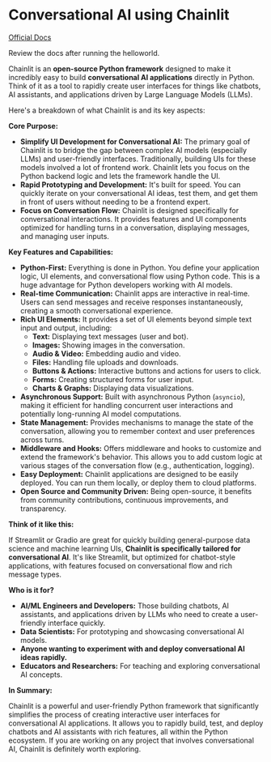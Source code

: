# Conversational AI using Chainlit

[Official Docs](https://docs.chainlit.io/get-started/overview)

Review the docs after running the helloworld.

Chainlit is an **open-source Python framework** designed to make it incredibly easy to build **conversational AI applications** directly in Python. Think of it as a tool to rapidly create user interfaces for things like chatbots, AI assistants, and applications driven by Large Language Models (LLMs).


Here's a breakdown of what Chainlit is and its key aspects:

**Core Purpose:**

* **Simplify UI Development for Conversational AI:**  The primary goal of Chainlit is to bridge the gap between complex AI models (especially LLMs) and user-friendly interfaces.  Traditionally, building UIs for these models involved a lot of frontend work. Chainlit lets you focus on the Python backend logic and lets the framework handle the UI.
* **Rapid Prototyping and Development:**  It's built for speed. You can quickly iterate on your conversational AI ideas, test them, and get them in front of users without needing to be a frontend expert.
* **Focus on Conversation Flow:** Chainlit is designed specifically for conversational interactions. It provides features and UI components optimized for handling turns in a conversation, displaying messages, and managing user inputs.

**Key Features and Capabilities:**

* **Python-First:**  Everything is done in Python. You define your application logic, UI elements, and conversational flow using Python code. This is a huge advantage for Python developers working with AI models.
* **Real-time Communication:**  Chainlit apps are interactive in real-time. Users can send messages and receive responses instantaneously, creating a smooth conversational experience.
* **Rich UI Elements:**  It provides a set of UI elements beyond simple text input and output, including:
    * **Text:** Displaying text messages (user and bot).
    * **Images:** Showing images in the conversation.
    * **Audio & Video:**  Embedding audio and video.
    * **Files:**  Handling file uploads and downloads.
    * **Buttons & Actions:**  Interactive buttons and actions for users to click.
    * **Forms:**  Creating structured forms for user input.
    * **Charts & Graphs:** Displaying data visualizations.
* **Asynchronous Support:** Built with asynchronous Python (`asyncio`), making it efficient for handling concurrent user interactions and potentially long-running AI model computations.
* **State Management:**  Provides mechanisms to manage the state of the conversation, allowing you to remember context and user preferences across turns.
* **Middleware and Hooks:** Offers middleware and hooks to customize and extend the framework's behavior. This allows you to add custom logic at various stages of the conversation flow (e.g., authentication, logging).
* **Easy Deployment:**  Chainlit applications are designed to be easily deployed. You can run them locally, or deploy them to cloud platforms.
* **Open Source and Community Driven:** Being open-source, it benefits from community contributions, continuous improvements, and transparency.

**Think of it like this:**

If Streamlit or Gradio are great for quickly building general-purpose data science and machine learning UIs, **Chainlit is specifically tailored for conversational AI**.  It's like Streamlit, but optimized for chatbot-style applications, with features focused on conversational flow and rich message types.

**Who is it for?**

* **AI/ML Engineers and Developers:**  Those building chatbots, AI assistants, and applications driven by LLMs who need to create a user-friendly interface quickly.
* **Data Scientists:** For prototyping and showcasing conversational AI models.
* **Anyone wanting to experiment with and deploy conversational AI ideas rapidly.**
* **Educators and Researchers:** For teaching and exploring conversational AI concepts.

**In Summary:**

Chainlit is a powerful and user-friendly Python framework that significantly simplifies the process of creating interactive user interfaces for conversational AI applications. It allows you to rapidly build, test, and deploy chatbots and AI assistants with rich features, all within the Python ecosystem. If you are working on any project that involves conversational AI, Chainlit is definitely worth exploring.